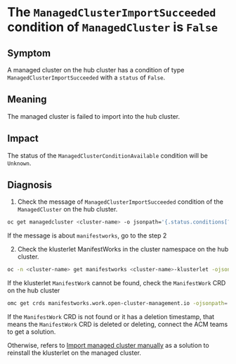 # The `ManagedClusterImportSucceeded` condition of `ManagedCluster` is `False`

## Symptom

A managed cluster on the hub cluster has a condition of type `ManagedClusterImportSucceeded` with a `status` of `False`.

## Meaning

The managed cluster is failed to import into the hub cluster.

## Impact

The status of the `ManagedClusterConditionAvailable` condition will be `Unknown`.

## Diagnosis

1. Check the message of `ManagedClusterImportSucceeded` condition of the `ManagedCluster` on the hub cluster.

```sh
oc get managedcluster <cluster-name> -o jsonpath='{.status.conditions[?(@.type=="ManagedClusterImportSucceeded")].message}'
```

If the message is about `manifestworks`, go to the step 2

2. Check the klusterlet ManifestWorks in the cluster namespace on the hub cluster.

```sh
oc -n <cluster-name> get manifestworks <cluster-name>-klusterlet -ojsonpath='{.status.conditions}'
```

If the klusterlet `ManifestWork` cannot be found, check the `ManifestWork` CRD on the hub cluster

```sh
omc get crds manifestworks.work.open-cluster-management.io -ojsonpath='{.metadata.deletionTimestamp}'
```

If the `ManifestWork` CRD is not found or it has a deletion timestamp, that means the `ManifestWork` CRD is deleted or deleting, connect the ACM teams to get a solution.

Otherwise, refers to [Import managed cluster manually](../../guide/ManagedCluster/ManagedClusterManualImport.md) as a solution to reinstall the klusterlet on the managed cluster.
